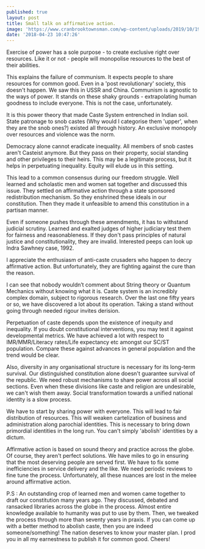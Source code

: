 ```yaml
---
published: true
layout: post
title: Small talk on affirmative action.
image: 'https://www.cranbrooktownsman.com/wp-content/uploads/2019/10/19103994_web1_mother-and-child.jpg'
date: '2018-04-23 10:47:26'
---
```

Exercise of power has a sole purpose - to create exclusive right over resources. Like it or not - people will monopolise resources to the best of their abilities.

This explains the failure of communism. It expects people to share resources for common good. Even in a 'post revolutionary' society, this doesn't happen. We saw this in USSR and China. Communism is agnostic to the ways of power. It stands on these shaky grounds - extrapolating human goodness to include everyone. This is not the case, unfortunately.

It is this power theory that made Caste System entrenched in Indian soil. State patronage to snob castes (Why would I categorise them 'upper', when they are the snob ones?) existed all through history. An exclusive monopoly over resources and violence was the norm. 

Democracy alone cannot eradicate inequality. All members of snob castes aren't Casteist anymore. But they pass on their property, social standing and other privileges to their heirs. This may be a legitimate process, but it helps in perpetuating inequality.  Equity will elude us in this setting.

This lead to a common consensus during our freedom struggle. Well learned and scholastic men and women sat together and discussed this issue. They settled on affirmative action through a state sponsored redistribution mechanism. So they enshrined these ideals in our constitution. Then they made it unfeasible to amend this constitution in a partisan manner.  

Even if someone pushes through these amendments, it has to withstand judicial scrutiny. Learned and exalted judges of higher judiciary test them for fairness and reasonableness. If they don't pass principles of natural justice and constitutionality, they are invalid. Interested peeps can look up Indra Sawhney case, 1992.

I appreciate the enthusiasm of anti-caste crusaders who happen to decry affirmative action. But unfortunately, they are fighting against the cure than the reason.

I can see that nobody wouldn’t comment about String theory or Quantum Mechanics without knowing what it is. Caste system is an incredibly complex domain, subject to rigorous research. Over the last one fifty years or so, we have discovered a lot about its operation. Taking a stand without going through needed rigour invites derision.

Perpetuation of caste depends upon the existence of inequity and inequality. If you doubt constitutional interventions, you may test it against developmental metrics. We have achieved a lot with respect to IMR/MMR/Literacy rates/Life expectancy etc amongst our SC/ST population. Compare these against advances in general population and the trend would be clear.  

Also, diversity in any organisational structure is necessary for its long-term survival. Our distinguished constitution alone doesn't guarantee survival of the republic. We need robust mechanisms to share power across all social sections. Even when these divisions like caste and religion are undesirable, we can't wish them away. Social transformation towards a unified national identity is a slow process.

We have to start by sharing power with everyone. This will lead to  fair distribution of resources. This will weaken cartelization of business and administration along parochial identities. This is necessary to bring down primordial identities in the long run. You can't simply 'abolish' identities by a dictum.

Affirmative action is based on sound theory and practice across the globe. Of course, they aren't perfect solutions. We have miles to go in ensuring that the most deserving people are served first. We have to fix some inefficiencies in service delivery and the like. We need periodic reviews to fine tune the process. Unfortunately, all these nuances are lost in the melee around affirmative action.

P.S : An outstanding crop of learned men and women came together to draft our constitution many years ago. They discussed, debated and ransacked libraries across the globe in the process. Almost entire knowledge available to humanity was put to use by them. Then, we tweaked the process through more than seventy years in praxis. If you can come up with a better method to abolish caste, then you are indeed someone/something! The nation deserves to know your master plan. I prod you in all my earnestness to publish it for common good. Cheers!
